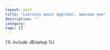 ```yaml
---
layout: post
title: "Learning about Aggrobot, awesome gem"
description: ""
category: 
tags: []
---
```

{% include JB/setup %}
